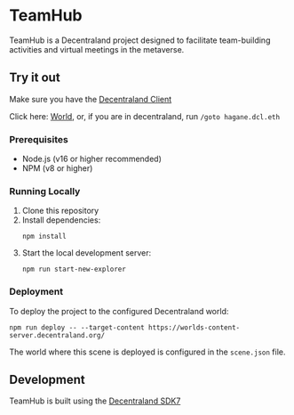 # TeamHub

TeamHub is a Decentraland project designed to facilitate team-building activities and virtual meetings in the metaverse.

## Try it out

Make sure you have the [Decentraland Client](https://decentraland.org/download/)

Click here: [World](decentraland://?position=0,0&realm=hagane.dcl.eth), or, if you are in decentraland, run `/goto hagane.dcl.eth`


### Prerequisites
- Node.js (v16 or higher recommended)
- NPM (v8 or higher)

### Running Locally

1. Clone this repository
2. Install dependencies:
   ```
   npm install
   ```
3. Start the local development server:
   ```
   npm run start-new-explorer
   ```

### Deployment

To deploy the project to the configured Decentraland world:

```
npm run deploy -- --target-content https://worlds-content-server.decentraland.org/
```

The world where this scene is deployed is configured in the `scene.json` file.

## Development

TeamHub is built using the [Decentraland SDK7](https://docs.decentraland.org/creator/development-guide/sdk7/)
